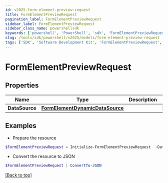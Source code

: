 ```yaml
---
id: v2025-form-element-preview-request
title: FormElementPreviewRequest
pagination_label: FormElementPreviewRequest
sidebar_label: FormElementPreviewRequest
sidebar_class_name: powershellsdk
keywords: ['powershell', 'PowerShell', 'sdk', 'FormElementPreviewRequest', 'V2025FormElementPreviewRequest'] 
slug: /tools/sdk/powershell/v2025/models/form-element-preview-request
tags: ['SDK', 'Software Development Kit', 'FormElementPreviewRequest', 'V2025FormElementPreviewRequest']
---
```



# FormElementPreviewRequest

## Properties

Name | Type | Description | Notes
------------ | ------------- | ------------- | -------------
**DataSource** | [**FormElementDynamicDataSource**](form-element-dynamic-data-source) |  | [optional] 

## Examples

- Prepare the resource
```powershell
$FormElementPreviewRequest = Initialize-FormElementPreviewRequest  -DataSource null
```

- Convert the resource to JSON
```powershell
$FormElementPreviewRequest | ConvertTo-JSON
```


[[Back to top]](#) 

